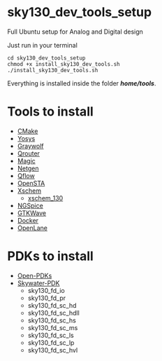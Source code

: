 # sky130_dev_tools_setup
Full Ubuntu setup for Analog and Digital design

Just run in your terminal

```
cd sky130_dev_tools_setup
chmod +x install_sky130_dev_tools.sh
./install_sky130_dev_tools.sh
```

Everything is installed inside the folder <em>**home/tools**</em>.

# Tools to install

- [CMake](https://github.com/Kitware/CMake)
- [Yosys](https://github.com/YosysHQ/yosys)
- [Graywolf](https://github.com/rubund/graywolf)
- [Qrouter](http://opencircuitdesign.com/qrouter)
- [Magic](http://opencircuitdesign.com/magic)
- [Netgen](http://opencircuitdesign.com/netgen)
- [Qflow](http://opencircuitdesign.com/qflow)
- [OpenSTA](https://github.com/The-OpenROAD-Project/OpenSTA)
- [Xschem](https://github.com/StefanSchippers/xschem)
    - [xschem_130](https://github.com/StefanSchippers/xschem_sky130)
- [NGSpice](https://github.com/ngspice/ngspice)    
- [GTKWave](https://github.com/gtkwave/gtkwave)  
- [Docker](https://www.docker.com)
- [OpenLane](https://github.com/efabless/openlane)

# PDKs to install
- [Open-PDKs](https://github.com/RTimothyEdwards/open_pdks)
- [Skywater-PDK](https://github.com/google/skywater-pdk)
    - sky130_fd_io
    - sky130_fd_pr
    - sky130_fd_sc_hd
    - sky130_fd_sc_hdll
    - sky130_fd_sc_hs
    - sky130_fd_sc_ms
    - sky130_fd_sc_ls
    - sky130_fd_sc_lp
    - sky130_fd_sc_hvl
